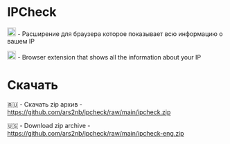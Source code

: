 # IPCheck
<img src="https://i.ibb.co/8byB6p9/kisspng-flag-of-russia-emoji-5ae5de6495c416-4675961615250141166135.png" border="0" width="20px"> - Расширение для браузера которое показывает всю информацию о вашем IP

<img src="https://images.emojiterra.com/google/noto-emoji/unicode-15/color/512px/1f1f7-1f1fa.png" width="20px"> - Browser extension that shows all the information about your IP

# Скачать

🇷🇺 - Скачать zip архив - https://github.com/ars2nb/ipcheck/raw/main/ipcheck.zip

🇺🇸 - Download zip archive - https://github.com/ars2nb/ipcheck/raw/main/ipcheck-eng.zip
